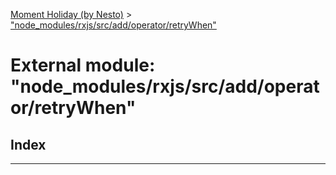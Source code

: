 [Moment Holiday (by Nesto)](../README.md) > ["node_modules/rxjs/src/add/operator/retryWhen"](../modules/_node_modules_rxjs_src_add_operator_retrywhen_.md)

# External module: "node_modules/rxjs/src/add/operator/retryWhen"

## Index

---

